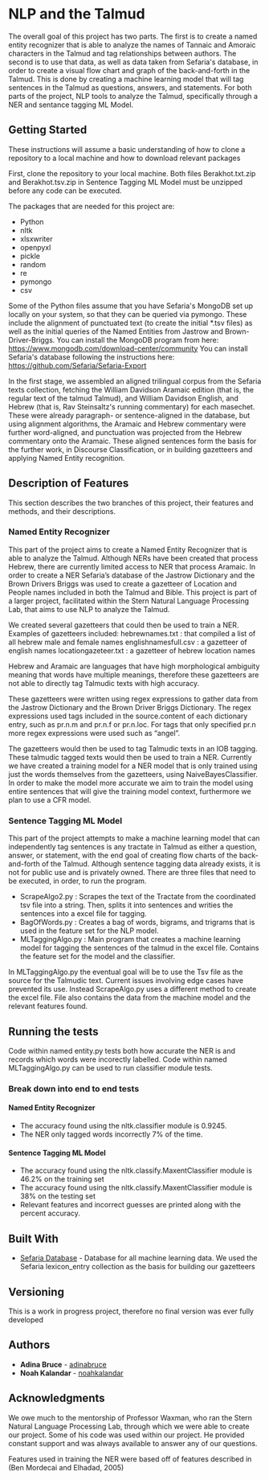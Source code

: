 # NLP and the Talmud

The overall goal of this project has two parts. The first is to create a named entity recognizer that is able to analyze the names of Tannaic and Amoraic characters in the Talmud and tag relationships between authors. The second is to use that data, as well as data taken from Sefaria's database, in order to create a visual flow chart and graph of the back-and-forth in the Talmud. This is done by creating a machine learning model that will tag sentences in the Talmud as questions, answers, and statements.
For both parts of the project, NLP tools to analyze the Talmud, specifically through a NER and sentance tagging ML Model.

## Getting Started

These instructions will assume a basic understanding of how to clone a repository to a local machine and how to download relevant packages  

First, clone the repository to your local machine. Both files Berakhot.txt.zip and Berakhot.tsv.zip in Sentence Tagging ML Model must be unzipped before any code can be executed.

The packages that are needed for this project are: 
- Python
- nltk
- xlsxwriter
- openpyxl
- pickle
- random
- re
- pymongo
- csv

Some of the Python files assume that you have Sefaria's MongoDB set up locally on your system, so that they can be queried via pymongo. These include the alignment of punctuated text (to create the initial *.tsv files) as well as the initial queries of the Named Entities from Jastrow and Brown-Driver-Briggs. You can install the MongoDB program from here: https://www.mongodb.com/download-center/community
You can install Sefaria's database following the instructions here: https://github.com/Sefaria/Sefaria-Export

In the first stage, we assembled an aligned trilingual corpus from the Sefaria texts collection, fetching the William Davidson Aramaic edition (that is, the regular text of the talmud Talmud), and William Davidson English, and Hebrew (that is, Rav Steinsaltz's running commentary) for each masechet. These were already paragraph- or sentence-aligned in the database, but using alignment algorithms, the Aramaic and Hebrew commentary were further word-aligned, and punctuation was projected from the Hebrew commentary onto the Aramaic. These aligned sentences form the basis for the further work, in Discourse Classification, or in building gazetteers and applying Named Entity recognition.


## Description of Features 

This section describes the two branches of this project, their features and methods, and their descriptions.

### Named Entity Recognizer

This part of the project aims to create a Named Entity Recognizer that is able to analyze the Talmud. 
Although NERs have been created that process Hebrew, there are currently limited access to NER that process Aramaic. 
In order to create a NER  Sefaria’s database of the Jastrow Dictionary and the Brown Drivers Briggs was used to create a gazetteer of Location and People names included in both the Talmud and Bible. 
This project is part of a larger project, facilitated within the Stern Natural Language Processing Lab, that aims to use NLP to analyze the Talmud. 

We created several gazetteers that could then be used to train a NER. 
Examples of gazetteers included: 
	hebrewnames.txt : that compiled a list of all hebrew male and female names
	englishnamesfull.csv : a gazetteer of english names
	locationgazeteer.txt : a gazetteer of hebrew location names

Hebrew and Aramaic are languages that have high morphological ambiguity meaning that words have multiple meanings, therefore these gazetteers are not able to directly tag Talmudic texts with high accuracy.

These gazetteers were written using regex expressions to gather data from the Jastrow Dictionary and the Brown Driver Briggs Dictionary. The regex expressions used tags included in the source.content of each dictionary entry, such as pr.n.m and pr.n.f or pr.n.loc. For tags that only specified pr.n more regex expressions were used such as “angel”.

The gazetteers would then be used to tag Talmudic texts in an IOB tagging. These talmudic tagged texts would then be used to train a NER. Currently we have created a training model for a NER model that is only trained using just the words themselves from the gazetteers, using NaiveBayesClassifier. In order to make the model more accurate we aim to train the model using entire sentences that will give the training model context, furthermore we plan to use a CFR model. 

### Sentence Tagging ML Model

This part of the project attempts to make a machine learning model that can independently tag sentences is any tractate in Talmud as either a 
question, answer, or statement, with the end goal of creating flow charts of the back-and-forth of the Talmud. Although sentence tagging data already exists, it is not for public use and is privately owned.
There are three files that need to be executed, in order, to run the program. 
 - ScrapeAlgo2.py : Scrapes the text of the Tractate from the coordinated tsv file into a string. Then, splits it into sentences and writies the sentences into a excel file for tagging. 
 - BagOfWords.py : Creates a bag of words, bigrams, and trigrams that is used in the feature set for the NLP model. 
 - MLTaggingAlgo.py : Main program that creates a machine learning model for tagging the sentences of the talmud in the excel file.  Contains the feature set for the model and the classifier.
 
 In MLTaggingAlgo.py the eventual goal will be to use the Tsv file as the source for the Talmudic text. Current issues involving edge cases have prevented its use. Instead ScrapeAlgo.py uses a different method to create the excel file. 
 File also contains the data from the machine model and the relevant features found.
 
## Running the tests

Code within named entity.py tests both how accurate the NER is and records which words were incorectly labelled.
Code within named MLTaggingAlgo.py can be used to run classifier module tests.

### Break down into end to end tests

#### Named Entity Recognizer
- The accuracy found using the nltk.classifier module is 0.9245.
- The NER only tagged words incorrectly 7% of the time.

#### Sentence Tagging ML Model
- The accuracy found using the nltk.classify.MaxentClassifier module is 46.2% on the training set
- The accuracy found using the nltk.classify.MaxentClassifier module is 38% on the testing set
- Relevant features and incorrect guesses are printed along with the percent accuracy. 


## Built With

* [Sefaria Database](https://github.com/Sefaria/Sefaria-Project) - Database for all machine learning data. We used the Sefaria lexicon_entry collection as the basis for building our gazetteers


## Versioning

This is a work in progress project, therefore no final version was ever fully developed 

## Authors

* **Adina Bruce** - [adinabruce](https://github.com/adinabruce)
* **Noah Kalandar** - [noahkalandar](https://github.com/nokal123)


## Acknowledgments
We owe much to the mentorship of Professor Waxman, who ran the Stern Natural Language Processing Lab, through which we were able to create our project. Some of his code was used within our project. He provided constant support and was always available to answer any of our questions. 

Features used in training the NER were based off of features described in (Ben Mordecai and Elhadad, 2005)


